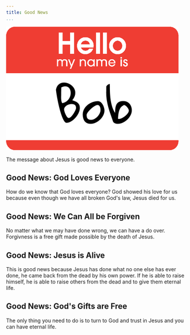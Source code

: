 ```yaml
---
title: Good News
...
```


![Hello Image](https://github.com/devmaine/devmaine.github.com/blob/master/images/hello.png?raw=true)


The message about Jesus is good news to everyone.

## Good News: God Loves Everyone

How do we know that God loves everyone? God showed his love for us because even though we have all broken God's law, Jesus died for us.

## Good News: We Can All be Forgiven

No matter what we may have done wrong, we can have a do over. Forgivness is a free gift made possible by the death of Jesus.

## Good News: Jesus is Alive

This is good news because Jesus has done what no one else has ever done, he came back from the dead by his own power. If he is able to raise himself, he is able to raise others from the dead and to give them eternal life.

## Good News: God's Gifts are Free

The only thing you need to do is to turn to God and trust in Jesus and you can have eternal life.
